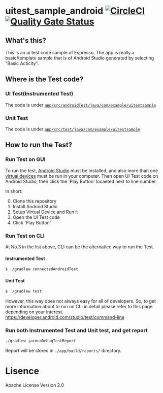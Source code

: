 # uitest_sample_android [![CircleCI](https://circleci.com/gh/ryoyakawai/uitest_sample_android.svg?style=svg)](https://circleci.com/gh/ryoyakawai/uitest_sample_android) [![Quality Gate Status](https://sonarcloud.io/api/project_badges/measure?project=ryoyakawai_uitest_sample_android&metric=alert_status)](https://sonarcloud.io/dashboard?id=ryoyakawai_uitest_sample_android)

## What's this?
This is an ui test code sample of Espresso. The app is really a basic/template sample that is of Android Studio generated by selecting "Basic Acticity".

## Where is the Test code?
### UI Test(Instrumented Test)
The code is under [`app/src/androidTest/java/com/example/uitestsample`](https://github.com/ryoyakawai/uitest_sample_android/tree/master/app/src/androidTest/java/com/example/uitestsample)

### Unit Test
The code is under [`app/src/test/java/com/example/uitestsample`](https://github.com/ryoyakawai/uitest_sample_android/tree/master/app/src/test/java/com/example/uitestsample)


## How to run the Test?
### Run Test on GUI
To run the test, [Android Studio](https://developer.android.com/studio/?gclid=CjwKCAiA2fjjBRAjEiwAuewS_Qic_WfLbq49nTdKWgEEP3SPan7JaZQ3tbHTrlhQ56m__S-lL7GmwhoCINAQAvD_BwE) must be installed, and also more than one [virtual devices](https://developer.android.com/studio/run/managing-avds) must be run in your computer.
Then open UI Test code on Android Studio, then click the 'Play Button' locaeted next to line number.

In short:

0. Clone this repository
1. Install Android Studio
2. Setup Virtual Device and Run it
3. Open the UI Test code
4. Click 'Play Button'

### Run Test on CLI
At No.3 in the list above, CLI can be the alternatice way to run the Test.

#### Instrumented Test
```bash
$ ./gradlew connectedAndroidTest
```
#### Unit Test
```bash
$ ./gradlew test
```

However, this way does not always easy for all of developers. So, to get more information about to run on CLI in detail please refer to this page depending on your interest.
https://developer.android.com/studio/test/command-line

### Run both Instrumented Test and Unit test, and get report
```bash
./gradlew jacocoDebugTestReport
```

Report will be stored in `./app/build/reports/` directory.

# Lisence
Apache License Version 2.0
